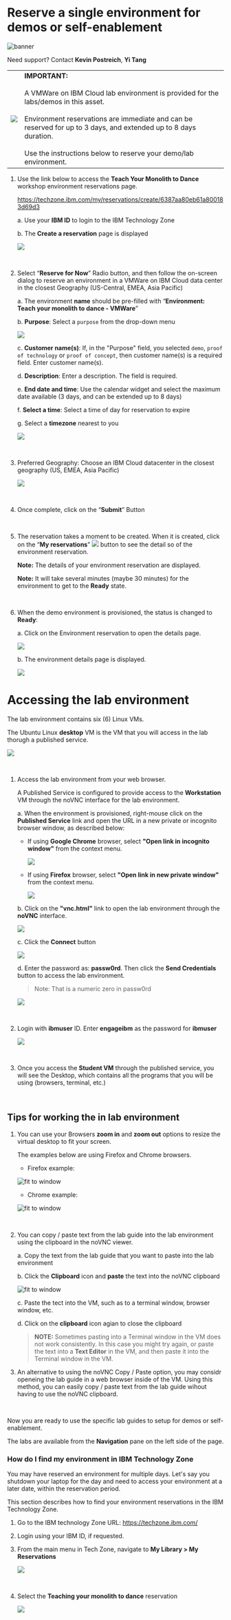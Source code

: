 # Reserve a single environment for demos or self-enablement

![banner](./images/demo.png)

Need support? Contact **Kevin Postreich**, **Yi Tang**


|         |           |  
| ------------- |:-------------|
| ![](./images/image31.png?cropResize=50,50)   | <strong>IMPORTANT:</strong> <br><br> A VMWare on IBM Cloud lab environment is provided for the labs/demos in this asset. <br><br>Environment reservations are immediate and can be reserved for up to 3 days, and extended up to 8 days duration. <br><br>Use the instructions below to reserve your demo/lab environment. 


1.  Use the link below to access the **Teach Your Monolith to Dance** workshop environment reservations page.  

    <https://techzone.ibm.com/my/reservations/create/6387aa80eb61a800183d69d3>

    a.  Use your **IBM ID** to login to the IBM Technology Zone

    b.  The **Create a reservation** page is displayed

     ![](./images/image52.png)
	 
	 <br>

2.  Select “**Reserve for Now**” Radio button, and then follow the
    on-screen dialog to reserve an environment in a VMWare on IBM Cloud data center in the closest Geography (US-Central, EMEA, Asia Pacific)
    
    a.  The environment **name** should be pre-filled with “**Environment: Teach your monolith to dance - VMWare**”
    
    b.  **Purpose**: Select a `purpose` from the drop-down menu
	
	 ![](./images/env-purpose.png)
    
    c.  **Customer name(s)**: If, in the "Purpose" field, you selected `demo`, `proof of technology` or `proof of concept`, then customer name(s) is a required field. Enter customer name(s).
	
	d.  **Description**: Enter a description. The field is required.
    
    e.  **End date and time**: Use the calendar widget and select the
        maximum date available (3 days, and can be extended up to 8 days)
    
    f.  **Select a time**: Select a time of day for reservation to
        expire
    
    g.  Select a **timezone** nearest to you

    ![](./images/image53.png)

    <br/>

3.  Preferred Geography: Choose an IBM Cloud datacenter in the closest
    geography (US, EMEA, Asia Pacific)

    ![](./images/env-geo.png)
	
	<br/>
	
4.  Once complete, click on the “**Submit**” Button

    <br/>
  
5.  The reservation takes a moment to be created. When it is created,
    click on the “**My reservations**”
    ![](./images/image55.png) button to see the detail so of
    the environment reservation.

    **Note:** The details of your environment reservation are displayed.

     **Note:** It will take several minutes (maybe 30 minutes) for the environment to get to the **Ready** state.


    <br/>

6. When the demo environment is provisioned, the status is changed to **Ready**:

    a. Click on the Environment reservation to open the details page. 

    ![](./images/env-ready.png)

    b. The environment details page is displayed. 
   
    ![](./images/env-details.png)


# Accessing the lab environment

The lab environment contains six (6) Linux VMs.

The Ubuntu Linux **desktop** VM is the VM that you will access in the lab thorugh a published service.  

 ![](./images/env-list.png)

  <br/> 

1.  Access the lab environment from your web browser. 
    
    A Published Service is configured to provide access to the **Workstation** VM through the noVNC interface for the lab environment.
    
    a. When the environment is provisioned, right-mouse click on the **Published Service** link and open the URL in a new private or incognito browser window, as described below:  
    
    - If using **Google Chrome** browser, select **"Open link in incognito window"** from the context menu. 

      ![](./images/chrome-incognito.png)
    
    - If using **Firefox** browser, select **"Open link in new private window"** from the context menu. 

      ![](./images/firefox-private.png)

    b. Click on the **"vnc.html"** link to open the lab environment through the **noVNC** interface. 

      ![](./images/vnc-link.png)

 
    c. Click the **Connect** button 
    
      ![](./images/vnc-connect.png)

    d. Enter the password as:  **passw0rd**. Then click the **Send Credentials** button to access the lab environment. 

    > Note: That is a numeric zero in passw0rd  

      ![](./images/vnc-password.png)
	  
    <br/>

2. Login with **ibmuser** ID. Enter **engageibm** as the password for **ibmuser**
    
    ![](./images/ibmuser-login.png)

   
    <br/>
	
3.  Once you access the **Student VM** through the published service, you will see the Desktop, which contains all the programs that you will be using (browsers, terminal, etc.)

  <br/>


## Tips for working the in lab environment     

1.  You can use your Browsers **zoom in** and **zoom out** options to resize the virtual desktop to fit your screen.

    The examples below are using Firefox and Chrome browsers. 

    - Firefox example: 
    
    ![fit to window](./images/zoom.png)

    - Chrome example: 
      
     ![fit to window](./images/zoom-chrome.png)

    <br/>

2.  You can copy / paste text from the lab guide into the lab environment using the clipboard in the noVNC viewer. 
   
    a. Copy the text from the lab guide that you want to paste into the lab environment
    
    b. Click the **Clipboard** icon and **paste** the text into the noVNC clipboard

    ![fit to window](./images/paste.png)
    
    c. Paste the tect into the VM, such as to a terminal window, browser window, etc. 

    d. Click on the **clipboard** icon agian to close the clipboard

    > **NOTE:** Sometimes pasting into a Terminal window in the VM does not work consistently. In this case you might try again, or paste the text into a **Text Editor** in the VM, and then paste it into the Terminal window in the VM. 

3. An alternative to using the noVNC Copy / Paste option, you may considr openeing the lab guide in a web browser inside of the VM. Using this method, you can easily copy / paste text from the lab guide wihout having to use the noVNC clipboard. 


    <br>



Now you are ready to use the specific lab guides to setup for demos or self-enablement. 

The labs are available from the **Navigation** pane on the left side of the page. 


### **How do I find my environment in IBM Technology Zone**

You may have reserved an environment for multiple days. Let's say you shutdown your laptop for the day and need to access your environment at a later date, within the reservation period. 

This section describes how to find your environment reservations in the IBM Technology Zone. 

1. Go to the IBM technology Zone URL: https://techzone.ibm.com/
2. Login using your IBM ID, if requested. 
3. From the main menu in Tech Zone, navigate to **My Library > My Reservations**

    ![](./images/my-reservations.png)

    <br/>

4. Select the **Teaching your monolith to dance** reservation

      ![](./images/env-ready.png)




